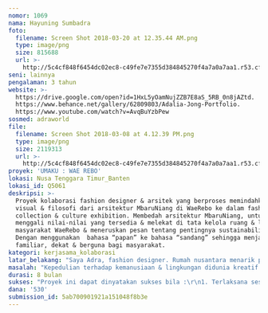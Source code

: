 ```yaml
---
nomor: 1069
nama: Hayuning Sumbadra
foto:
  filename: Screen Shot 2018-03-20 at 12.35.44 AM.png
  type: image/png
  size: 815688
  url: >-
    http://5c4cf848f6454dc02ec8-c49fe7e7355d384845270f4a7a0a7aa1.r53.cf2.rackcdn.com/03d3315a-d9f7-41a3-bf3f-588e72ef12b5/Screen%20Shot%202018-03-20%20at%2012.35.44%20AM.png
seni: lainnya
pengalaman: 3 tahun
website: >-
  https://drive.google.com/open?id=1HxL5yOamNujZZB7E8aS_5RB_0n8jAZtd.  
  https://www.behance.net/gallery/62809803/Adalia-Jong-Portfolio.
  https://www.youtube.com/watch?v=AvqBuYzbPew 
sosmed: adraworld
file:
  filename: Screen Shot 2018-03-08 at 4.12.39 PM.png
  type: image/png
  size: 2119313
  url: >-
    http://5c4cf848f6454dc02ec8-c49fe7e7355d384845270f4a7a0a7aa1.r53.cf2.rackcdn.com/a7b46357-4a16-4112-88dc-f4fe1c73bbed/Screen%20Shot%202018-03-08%20at%204.12.39%20PM.png
proyek: 'UMAKU : WAE REBO'
lokasi: Nusa Tenggara Timur_Banten
lokasi_id: Q5061
deskripsi: >-
  Proyek kolaborasi fashion designer & arsitek yang berproses memindahkan aspek
  visual & filosofi dari arsitektur MbaruNiang di WaeRebo ke dalam fashion
  collection & culture exhibition. Membedah arsitektur MbaruNiang, untuk 
  menggali nilai-nilai yang tersedia & melekat di tata kelola ruang & lingkungan
  masyarakat WaeRebo & meneruskan pesan tentang pentingnya sustainabilitas.
  Dengan menggunakan  bahasa “papan” ke bahasa “sandang” sehingga menjadi lebih
  familiar, dekat & berguna bagi masyarakat.
kategori: kerjasama_kolaborasi
latar_belakang: "Saya Adra, fashion designer. Rumah nusantara menarik perhatian saya sedari kecil. Bentuk visual & materi yang terlihat berbeda dari rumah-rumah di Jakarta, membuat Adra kecil betah membaca buku-buku tentang rumah nusantara. Setelah menyelesaikan sekolah fashion, saya kembali membuka buku masa kecil, dibuat jatuh cinta lagi dengannya, namun kini melihat dari sudut pandang berbeda, yaitu fashion. Keinginan menciptakan sesuatu, muncul seiring inspirasi yang didapat dari rumah nusantara. Ketertarikan hadir bukan hanya karena aspek visual & teknis pembuatan, tetapi karena filosofi dibalik tata letak dan tata ruang rumah nusantara. Yang memuat kearifan lokal tentang menghargai bumi, semangat berbagi, kebersamaan & kesetaraan.\r\nSaat melanjutkan sekolah di Milan, saya bertemu arsitek perempuan berambisi, Adalia. Kami berteman & sepakat berkolaborasi saat kembali ke Indonesia. Kami melihat banyak persamaan antara dunia fashion & arsitektur, dunia yang terlihat glamor di depan sementara di baliknya menyimpan banyak persoalan, bagaimana kedua industri ini berlaku tidak adil & tidak memikirkan masa depan lingkungan maupun masalah keadilan bagi orang-orang yang terlibat diproses penciptaannya. Kemajuan teknologi informasi, ditambah kesempatan untuk belajar lebih jauh tentang kondisi ideal yang seharusnya berlaku & sudah terjadi di beberapa tempat di penjuru dunia, membuat kami ingin memulai sebuah proses penciptaan yang adil bagi semua pihak yang terlibat dan ramah lingkungan."
masalah: "Kepedulian terhadap kemanusiaan & lingkungan didunia kreatif amat rendah. Industri retail fast fashion adalah industri kedua penyumbang polusi didunia setelah industri minyak. Jejak karbon fashion bervariasi dari limbah produksi tekstil hingga tumpukan sisa produksi garmen. Begitupun didunia arsitek,sisa proyek : kertas, plastik, semen& besi tak jelas berakhir dimana. Para buruh garmen & bangunan yang terlibat diproses yang tampak besar & glamor nyatanya hidup disituasi yang tidak memberikan masa depan terang. Lebarnya kesenjangan penghasilan terus berlangsung. Orang menjadi serakah & tidak memikirkan akibat yang timbul bagi oranglain & lingkungan di masadepan. Situasi ini bertahan karena didunia pendidikan & kerja, pekerja kreatif tidak diajarkan untuk mempedulikan unsur manusia & alam, hanya belajar mengejar keinginan kreatif-estetis.\r\nBacaan awal kami atas WaeRebo menunjukkan hal berkebalikan dengan dunia desain modern. Tetap dalam keindahan visual, desain rumah nusantara mengajarkan bagaimana mencipta tanpa merusak, membangun tanpa keserakahan, berbagi ruang lingkungan, yang menghormati alam, setara dengan penghormatan pada manusia.  \r\nKami ingin membedah arsitektur MbaruNiang & filosofinya untuk dipindahkan ke fashion collection & culture exhibition. Karenanya kami membutuhkan proses konfirmasi, melakukan perjalanan ke WaeRebo sebagai sebuah pertemuan dua sudut pandang. Agar yang kami lihat dari sudut pandang “orang luar”  berproses berdialog dengan sudut pandang “orang dalam”. Dari sana kami harapkan ada hasil yang lebih jujur & lengkap."
durasi: 8 bulan
sukses: "Proyek ini dapat dinyatakan sukses bila :\r\n1. Terlaksana sesuai dengan jangka waktu yang direncanakan.\r\n2. Fashion dan culture exhibition diadakan di tempat dengan kurasi yang baik dan dihadiri oleh banyak pengunjung.\r\n3. Mendapat respon dan ulasan di media mainstream maupun social media dari pihak-pihak yang berkompeten.\r\n4. Bisa memberikan dampak awal bagi generasi lebih kini untuk sadar akan pentingnya sustainabilitas dan “pulang” ke “rumah” dalam poses penciptaan."
dana: '530'
submission_id: 5ab700901921a151048f8b3e
---
```

